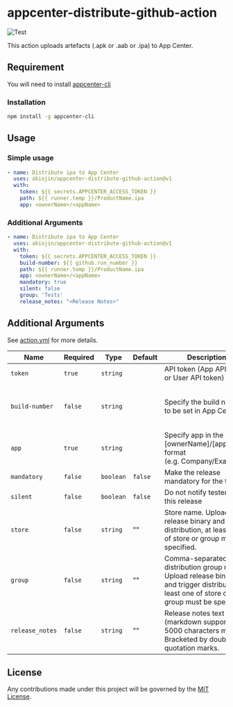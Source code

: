 # appcenter-distribute-github-action

![Test][0]

This action uploads artefacts (.apk or .aab or .ipa) to App Center.

## Requirement

You will need to install [appcenter-cli][1]

### Installation

```sh
npm install -g appcenter-cli
```

## Usage

### Simple usage

```yml
- name: Distribute ipa to App Center
  uses: akiojin/appcenter-distribute-github-action@v1
  with:
    token: ${{ secrets.APPCENTER_ACCESS_TOKEN }}
    path: ${{ runner.temp }}/ProductName.ipa
    app: <ownerName>/<appName>
```

### Additional Arguments

```yml
- name: Distribute ipa to App Center
  uses: akiojin/appcenter-distribute-github-action@v1
  with:
    token: ${{ secrets.APPCENTER_ACCESS_TOKEN }}
    build-number: ${{ github.run_number }}
    path: ${{ runner.temp }}/ProductName.ipa
    app: <ownerName>/<appName>
    mandatory: true
    silent: false
    group: 'Tests'
    release_notes: "<Release Notes>"
```

## Additional Arguments

See [action.yml][2] for more details.

| Name            | Required | Type      | Default | Description                                                                                                                                 |     |        |        |          |     |                      |
| --------------- | -------- | --------- | ------- | ------------------------------------------------------------------------------------------------------------------------------------------- | --- | ------ | ------ | -------- | --- | -------------------- |
| `token`         | `true`   | `string`  |         | API token (App API token or User API token)                                                                                                 |     |        |        |          |     |                      |
| `build-number`  | `false`  | `string`  |         | Specify the build number to be set in App Center.                                                                                                 |     | `path` | `true` | `string` |     | ipa or apk file path |
| `app`           | `true`   | `string`  |         | Specify app in the [ownerName]/[appName] format<br>(e.g. Company/Example)                                                                   |     |        |        |          |     |                      |
| `mandatory`     | `false`  | `boolean` | `false` | Make the release mandatory for the testers                                                                                                  |     |        |        |          |     |                      |
| `silent`        | `false`  | `boolean` | `false` | Do not notify testers of this release                                                                                                       |     |        |        |          |     |                      |
| `store`         | `false`  | `string`  | ""      | Store name. Upload release binary and trigger distribution, at least one of store or group must be specified.                               |     |        |        |          |     |                      |
| `group`         | `false`  | `string`  | ""      | Comma-separated distribution group names. Upload release binary and trigger distribution, at least one of store or group must be specified. |     |        |        |          |     |                      |
| `release_notes` | `false`  | `string`  | ""      | Release notes text (markdown supported, 5000 characters max). Bracketed by double quotation marks.                                          |     |        |        |          |     |                      |

## License

Any contributions made under this project will be governed by the [MIT License][3].

[0]: https://github.com/akiojin/appcenter-distribute-github-action/actions/workflows/BuildAndTest.yml/badge.svg
[1]: https://github.com/microsoft/appcenter-cli
[2]: https://github.com/akiojin/appcenter-distribute-github-action/blob/main/action.yml
[3]: https://github.com/akiojin/appcenter-distribute-github-action/blob/main/LICENSE